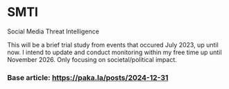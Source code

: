 # SMTI
Social Media Threat Intelligence

This will be a brief trial study from events that occured July 2023, up until now. I intend to update and conduct monitoring within my free time up until November 2026. Only focusing on societal/political impact.

### Base article: https://paka.la/posts/2024-12-31
